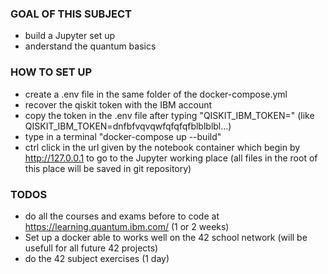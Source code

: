 ### GOAL OF THIS SUBJECT

- build a Jupyter set up
- anderstand the quantum basics

### HOW TO SET UP

- create a .env file in the same folder of the docker-compose.yml
- recover the qiskit token with the IBM account
- copy the token in the .env file after typing "QISKIT_IBM_TOKEN=" (like QISKIT_IBM_TOKEN=dnfbfvqvqwfqfqfqfblblblbl...)
- type in a terminal "docker-compose up --build"
- ctrl click in the url given by the notebook container which begin by http://127.0.0.1 to go to the Jupyter working place (all files in the root of this place will be saved in git repository)

### TODOS

- do all the courses and exams before to code at https://learning.quantum.ibm.com/ (1 or 2 weeks)
- Set up a docker able to works well on the 42 school network (will be usefull for all future 42 projects)
- do the 42 subject exercises (1 day)
